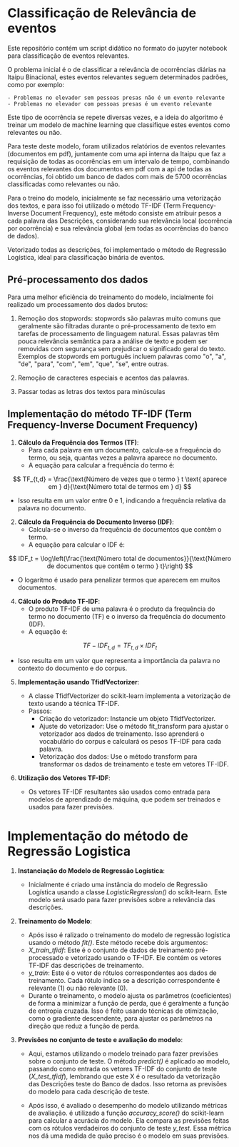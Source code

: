 # Classificação de Relevância de eventos
Este repositório contém um script didático no formato do jupyter notebook para classificação de eventos relevantes.

O problema inicial é o de classificar a relevância de ocorrências diárias na Itaipu Binacional, estes eventos relevantes seguem determinados padrões, como por exemplo:

    - Problemas no elevador sem pessoas presas não é um evento relevante
    - Problemas no elevador com pessoas presas é um evento relevante

Este tipo de ocorrência se repete diversas vezes, e a ideia do algoritmo é treinar um modelo de machine learning que classifique estes eventos como relevantes ou não.

Para teste deste modelo, foram utilizados relatórios de eventos relevantes (documentos em pdf), juntamente com uma api interna da Itaipu que faz a requisição de todas as ocorrências em um intervalo de tempo, combinando os eventos relevantes dos documentos em pdf com a api de todas as ocorrências, foi obtido um banco de dados com mais de 5700 ocorrências classificadas como relevantes ou não.

Para o treino do modelo, inicialmente se faz necessário uma vetorização dos textos, e para isso foi utilizado o método TF-IDF (Term Frequency-Inverse Document Frequency), este método consiste em atribuir pesos a cada palavra das Descrições, considerando sua relevância local (ocorrência por ocorrência) e sua relevância global (em todas as ocorrências do banco de dados).

Vetorizado todas as descrições, foi implementado o método de Regressão Logística, ideal para classificação binária de eventos.

## Pré-processamento dos dados
Para uma melhor eficiência do treinamento do modelo, incialmente foi realizado um processamento dos dados brutos:
    
1. Remoção dos stopwords: stopwords são palavras muito comuns que geralmente são filtradas durante o pré-processamento de texto em tarefas de processamento de linguagem natural. Essas palavras têm pouca relevância semântica para a análise de texto e podem ser removidas com segurança sem prejudicar o significado geral do texto. Exemplos de stopwords em português incluem palavras como "o", "a", "de", "para", "com", "em", "que", "se", entre outras.

2. Remoção de caracteres especiais e acentos das palavras.

3. Passar todas as letras dos textos para minúsculas

## Implementação do método TF-IDF (Term Frequency-Inverse Document Frequency)

1. **Cálculo da Frequência dos Termos (TF)**:
   - Para cada palavra em um documento, calcula-se a frequência do termo, ou seja, quantas vezes a palavra aparece no documento.
   - A equação para calcular a frequência do termo é:

$$
TF_{t,d} = \frac{\text{Número de vezes que o termo } t \text{ aparece em } d}{\text{Número total de termos em } d}
$$

   - Isso resulta em um valor entre 0 e 1, indicando a frequência relativa da palavra no documento.

2. **Cálculo da Frequência do Documento Inverso (IDF)**:
   - Calcula-se o inverso da frequência de documentos que contêm o termo.
   - A equação para calcular o IDF é:
     
$$
IDF_t = \log\left(\frac{\text{Número total de documentos}}{\text{Número de documentos que contêm o termo } t}\right)
$$
  
   - O logaritmo é usado para penalizar termos que aparecem em muitos documentos.

4. **Cálculo do Produto TF-IDF**:
   - O produto TF-IDF de uma palavra é o produto da frequência do termo no documento (TF) e o inverso da frequência do documento (IDF).
   - A equação é:
     
$$
TF-IDF_{t,d} = TF_{t,d} \times IDF_t
$$
     
   - Isso resulta em um valor que representa a importância da palavra no contexto do documento e do corpus.

5. **Implementação usando TfidfVectorizer**:
   - A classe TfidfVectorizer do scikit-learn implementa a vetorização de texto usando a técnica TF-IDF.
   - Passos:
     - Criação do vetorizador: Instancie um objeto TfidfVectorizer.
     - Ajuste do vetorizador: Use o método fit_transform para ajustar o vetorizador aos dados de treinamento. Isso aprenderá o vocabulário do corpus e calculará os pesos TF-IDF para cada palavra.
     - Vetorização dos dados: Use o método transform para transformar os dados de treinamento e teste em vetores TF-IDF.

6. **Utilização dos Vetores TF-IDF**:
   - Os vetores TF-IDF resultantes são usados como entrada para modelos de aprendizado de máquina, que podem ser treinados e usados para fazer previsões.

# Implementação do método de Regressão Logistica

1. **Instanciação do Modelo de Regressão Logística**:
    - Inicialmente é criado uma instância do modelo de Regressão Logística usando a classe *LogisticRegression()* do scikit-learn. Este modelo será usado para fazer previsões sobre a relevância das descrições.

2. **Treinamento do Modelo**:
    - Após isso é ralizado o treinamento do modelo de regressão logística usando o método *fit()*. Este método recebe dois argumentos:
    - *X_train_tfidf*: Este é o conjunto de dados de treinamento pré-processado e vetorizado usando o TF-IDF. Ele contém os vetores TF-IDF das descrições de treinamento.
    - *y_train*: Este é o vetor de rótulos correspondentes aos dados de treinamento. Cada rótulo indica se a descrição correspondente é relevante (1) ou não relevante (0).
    - Durante o treinamento, o modelo ajusta os parâmetros (coeficientes) de forma a minimizar a função de perda, que é geralmente a função de entropia cruzada. Isso é feito usando técnicas de otimização, como o gradiente descendente, para ajustar os parâmetros na direção que reduz a função de perda.


3. **Previsões no conjunto de teste e avaliação do modelo**:
    - Aqui, estamos utilizando o modelo treinado para fazer previsões sobre o conjunto de teste. O método *predict()* é aplicado ao modelo, passando como entrada os vetores TF-IDF do conjunto de teste (*X_test_tfidf*), lembrando que este X é o resultado da vetorização das Descrições teste do Banco de dados. Isso retorna as previsões do modelo para cada descrição de teste.

    - Após isso, é avaliado o desempenho do modelo utilizando métricas de avaliação. é utilizado a função *accuracy_score()* do scikit-learn para calcular a acurácia do modelo. Ela compara as previsões feitas com os rótulos verdadeiros do conjunto de teste *y_test*. Essa métrica nos dá uma medida de quão preciso é o modelo em suas previsões.

